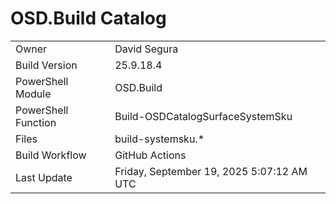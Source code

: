 ﻿# OSD.Build Catalog

| | |
|-|-|
| Owner | David Segura |
| Build Version | 25.9.18.4 |
| PowerShell Module | OSD.Build |
| PowerShell Function | Build-OSDCatalogSurfaceSystemSku |
| Files | build-systemsku.* |
| Build Workflow | GitHub Actions |
| Last Update | Friday, September 19, 2025 5:07:12 AM UTC |
